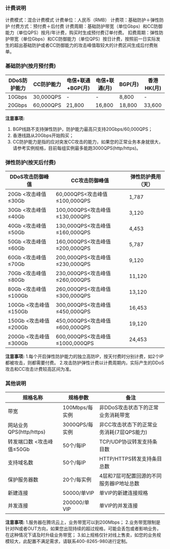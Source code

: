 ### 计费说明
计费模式：混合计费模式 
计费单位：人民币（RMB）
计费项：基础防护＋弹性防护 
付费方式：预付费＋后付费 
计费周期：基础防护带宽（单位Gbps）和CC防御能力（单位QPS）按月/年计费，购买时生成预付费订单付费。
扣费周期：弹性防护带宽（单位Gbps）和CC防御能力（单位QPS）按日计费，按照前一日实际发生的超出基础防护或者CC防御能力的攻击峰值取较大的计费区间生成后付费账单。
### 基础防护(按月预付费)

| DDoS防护能力 | CC防护能力 | 电信+联通+BGP(月) | 电信+联通(月)   |  BGP(月)  |  香港HK(月)   |
|---------|---------|---------|---------|---------|---------|
| 10Gbps | 30,000QPS | - |-|8,800|-|
| 20Gbps | 60,000QPS | 21,800 |16,800|18,800|33,600|

<strong>注意事项:</strong>
1. BGP线路不支持弹性防护，防护能力最高只支持20Gbps/60,000QPS；
2. 香港线路从20Gbps开始购买；
3. CC防护能力是指的应对突发CC攻击的能力，如果您的正常业务本身就很大，请参考实例规格，目前每组实例最多能跑3000QPS(http/https)。

### 弹性防护(按天后付费)

| DDoS攻击防御峰值	 | CC攻击防御峰值 | 弹性防护费用（天） |
|---------|---------|---------|
| 20Gb <攻击峰值≤30Gb | 60,000QPS<攻击峰值≤100,000QPS | 1,787 |
| 30Gb <攻击峰值≤40Gb | 100,000QPS<攻击峰值≤130,000QPS | 3,120 |
| 40Gb <攻击峰值≤50Gb | 130,000QPS<攻击峰值≤160,000QPS | 4,453 |
| 50Gb <攻击峰值≤60Gb | 160,000QPS<攻击峰值≤200,000QPS | 5,787 |
| 60Gb <攻击峰值≤70Gb | 200,000QPS<攻击峰值≤230,000QPS | 9,120 |
| 70Gb <攻击峰值≤80Gb | 230,000QPS<攻击峰值≤260,000QPS | 11,120 |
| 80Gb <攻击峰值≤100Gb | 260,000QPS<攻击峰值≤300,000QPS | 13,120 |
| 100Gb <攻击峰值≤150Gb | 300,000QPS<攻击峰值≤450,000QPS | 16,453 |
| 150Gb <攻击峰值≤200Gb | 450,000QPS<攻击峰值≤600,000QPS | 19,120 |
| 200Gb <攻击峰值≤300Gb | 600,000QPS<攻击峰值≤1000,000QPS | 24,453 |
<strong>注意事项:</strong>
1.每个开启弹性防护能力的独立高防IP，按天付费时分别计费，如2个IP都被攻击，则都需要付费。
2.攻击防护弹性计费以计费周期内，实际产生的DDoS攻击和CC攻击计费较高区间为准。
### 其他说明

| 规格名称 | 规格参数 | 备注 |
|---------|---------|---------|
| 带宽 | 100Mbps/每实例 | 非DDoS攻击状态下的正常业务消耗带宽 |
| 网站业务QPS(http/https) | 3000QPS/每实例 | 非CC攻击状态下的正常业务消耗(7层QPS能力) |
| 转发端口数 <攻击峰值≤50Gb | 50个/每IP | TCP/UDP协议转发支持条目数 |
| 支持域名数 | 50个/每IP | HTTP/HTTPS转发支持条目总数 |
| 保护服务器数 | 20个/每实例 | 4层和7层可配置回源的不同服务器IP地址总数 |
| 新建连接 | 50000/单VIP | 单VIP的新建连接规格 |
| 并发连接 | 200000/单VIP | 单VIP的并发连接 |

<strong>注意事项:</strong>
1.服务器在腾讯云上，业务带宽可以到200Mbps；
2.业务带宽限制是针对IN或者OUT方向，如果您出现持续的超过规格，可能会丢包或者影响业务，在这种情况下请及时升级业务带宽；
3.如上规格仅针对线上售卖，如您的业务规模较大，此配置不满足需求，请联系400-8265-980进行定制。
